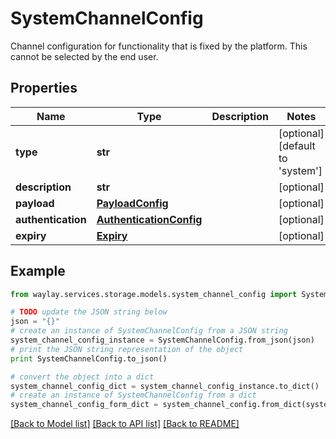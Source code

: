 # SystemChannelConfig

Channel configuration for functionality that is fixed by the platform.  This cannot be selected by the end user.

## Properties

Name | Type | Description | Notes
------------ | ------------- | ------------- | -------------
**type** | **str** |  | [optional] [default to 'system']
**description** | **str** |  | [optional] 
**payload** | [**PayloadConfig**](PayloadConfig.md) |  | [optional] 
**authentication** | [**AuthenticationConfig**](AuthenticationConfig.md) |  | [optional] 
**expiry** | [**Expiry**](Expiry.md) |  | [optional] 

## Example

```python
from waylay.services.storage.models.system_channel_config import SystemChannelConfig

# TODO update the JSON string below
json = "{}"
# create an instance of SystemChannelConfig from a JSON string
system_channel_config_instance = SystemChannelConfig.from_json(json)
# print the JSON string representation of the object
print SystemChannelConfig.to_json()

# convert the object into a dict
system_channel_config_dict = system_channel_config_instance.to_dict()
# create an instance of SystemChannelConfig from a dict
system_channel_config_form_dict = system_channel_config.from_dict(system_channel_config_dict)
```
[[Back to Model list]](../README.md#documentation-for-models) [[Back to API list]](../README.md#documentation-for-api-endpoints) [[Back to README]](../README.md)


